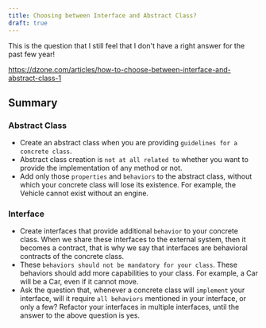 ```yaml
---
title: Choosing between Interface and Abstract Class?
draft: true
---
```

This is the question that I still feel that I don't have a right answer for the
past few year!
<!--more-->

https://dzone.com/articles/how-to-choose-between-interface-and-abstract-class-1

## Summary
### Abstract Class
- Create an abstract class when you are providing `guidelines for a concrete class`.
- Abstract class creation is `not at all related to` whether you want to provide the implementation of any method or not.
- Add only those `properties` and `behaviors` to the abstract class, without which your concrete class will lose its existence.
For example, the Vehicle cannot exist without an engine.


### Interface
- Create interfaces that provide additional `behavior` to your concrete class.
  When we share these interfaces to the external system, then it becomes a contract,
  that is why we say that interfaces are behavioral contracts of the concrete class.
- These `behaviors should not be mandatory for your class`.
  These behaviors should add more capabilities to your class.
  For example, a Car will be a Car, even if it cannot move.
- Ask the question that, whenever a concrete class will `implement` your interface,
  will it require `all behaviors` mentioned in your interface,
  or only a few? Refactor your interfaces in multiple interfaces, until the answer to the above question is yes.
